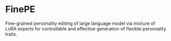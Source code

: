 # FinePE
Fine-grained personality editing of large language model via mixture of LoRA experts for controllable and effective generation of flexible personality traits.
